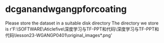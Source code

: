 # dcganandwgangpforcoating

Please store the dataset in a suitable disk directory
The directory we store is r'F:\SOFTWARE\Aticlefive\深度学习与TF-PPT和代码\深度学习与TF-PPT和代码\lesson23-WGANGP0401\original_images\*.png'
